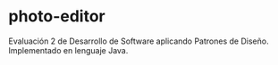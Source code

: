 # photo-editor
Evaluación 2 de Desarrollo de Software aplicando Patrones de Diseño. Implementado en lenguaje Java.
